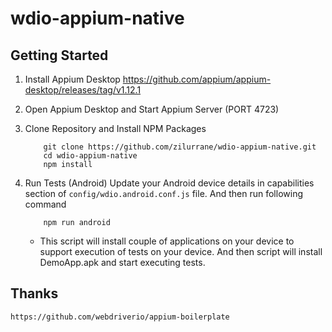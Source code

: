 # wdio-appium-native

## Getting Started

1. Install Appium Desktop
    https://github.com/appium/appium-desktop/releases/tag/v1.12.1

2. Open Appium Desktop and Start Appium Server (PORT 4723)

3. Clone Repository and Install NPM Packages

    ```
        git clone https://github.com/zilurrane/wdio-appium-native.git
        cd wdio-appium-native
        npm install
    ```

4. Run Tests (Android)
    Update your Android device details in capabilities section of ```config/wdio.android.conf.js``` file.
    And then run following command
    ```
        npm run android
    ```

    - This script will install couple of applications on your device to support execution of tests on your device.
    And then script will install DemoApp.apk and start executing tests.


## Thanks
    https://github.com/webdriverio/appium-boilerplate